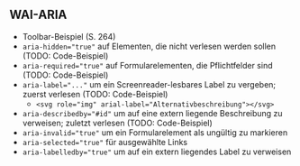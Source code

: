 ## WAI-ARIA

* Toolbar-Beispiel (S. 264)
* `aria-hidden="true"` auf Elementen, die nicht verlesen werden sollen (TODO: Code-Beispiel)
* `aria-required="true"` auf Formularelementen, die Pflichtfelder sind (TODO: Code-Beispiel)
* `aria-label="..."` um ein Screenreader-lesbares Label zu vergeben; zuerst verlesen (TODO: Code-Beispiel)
	* `<svg role="img" arial-label="Alternativbeschreibung"></svg>`
* `aria-describedby="#id"` um auf eine extern liegende Beschreibung zu verweisen; zuletzt verlesen (TODO: Code-Beispiel)
* `aria-invalid="true"` um ein Formularelement als ungültig zu markieren
* `aria-selected="true"` für ausgewählte Links
* `aria-labelledby="true"` um auf ein extern liegendes Label zu verweisen